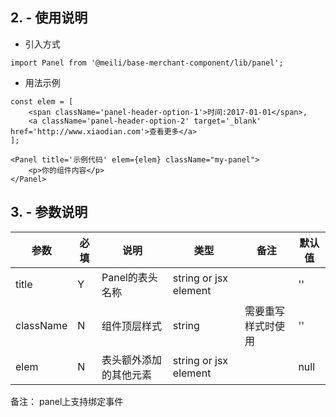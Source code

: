 ## 2. - 使用说明

* 引入方式

```
import Panel from '@meili/base-merchant-component/lib/panel';
```

* 用法示例

```
const elem = [
    <span className='panel-header-option-1'>时间:2017-01-01</span>,
    <a className='panel-header-option-2' target='_blank' href='http://www.xiaodian.com'>查看更多</a>
];

<Panel title='示例代码' elem={elem} className="my-panel">
    <p>你的组件内容</p>
</Panel>

```

## 3. - 参数说明

| 参数        |  必填        |说明           | 类型         |  备注       |   默认值      |  
| ------------ |------------ | ------------- | ------------ | ------------  |------------  |
| title |  Y  | Panel的表头名称  | string or jsx element |  | '' |
| className |  N  | 组件顶层样式  | string | 需要重写样式时使用 | '' |
| elem | N | 表头额外添加的其他元素 | string or jsx element |  | null |

备注： panel上支持绑定事件